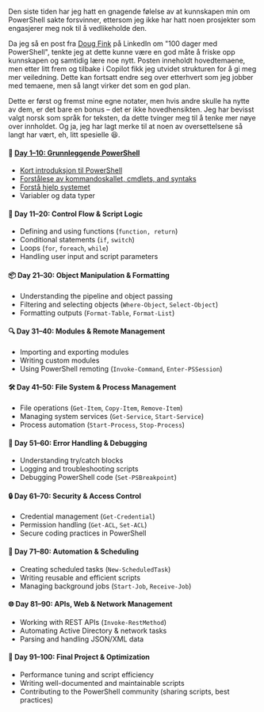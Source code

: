 Den siste tiden har jeg hatt en gnagende følelse av at kunnskapen min om PowerShell sakte forsvinner, ettersom jeg ikke har hatt noen prosjekter som engasjerer meg nok til å vedlikeholde den. 

Da jeg så en post fra [Doug Fink](https://www.linkedin.com/in/douglasfinke/) på LinkedIn om "100 dager med PowerShell", tenkte jeg at dette kunne være en god måte å friske opp kunnskapen og samtidig lære noe nytt. Posten inneholdt hovedtemaene, men etter litt frem og tilbake i Copilot fikk jeg utvidet strukturen for å gi meg mer veiledning. Dette kan fortsatt endre seg over etterhvert som jeg jobber med temaene, men så langt virker det som en god plan. 

Dette er først og fremst mine egne notater, men hvis andre skulle ha nytte av dem, er det bare en bonus – det er ikke hovedhensikten. Jeg har bevisst valgt norsk som språk for teksten, da dette tvinger meg til å tenke mer nøye over innholdet. Og ja, jeg har lagt merke til at noen av oversettelsene så langt har vært, eh, litt spesielle 😆.   
#### **📌 [Day 1–10: Grunnleggende PowerShell](Day-1–10-Introduction-PowerShell.md)**
- [Kort introduksjon til PowerShell](Day-1–10-Introduction-PowerShell.md)
- [Forstålese av kommandoskallet, cmdlets, and syntaks](Day-1–10-Shell-Cmdlets-Syntax.md)
- [Forstå hjelp systemet](Day-1–10-Help.md)
- Variabler og data typer

#### **🔄 Day 11–20: Control Flow & Script Logic**

- Defining and using functions (`function, return`)
- Conditional statements (`if`, `switch`)
- Loops (`for`, `foreach`, `while`)
- Handling user input and script parameters

#### **📦 Day 21–30: Object Manipulation & Formatting**

- Understanding the pipeline and object passing
- Filtering and selecting objects (`Where-Object`, `Select-Object`)
- Formatting outputs (`Format-Table`, `Format-List`)

#### **🔍 Day 31–40: Modules & Remote Management**

- Importing and exporting modules
- Writing custom modules
- Using PowerShell remoting (`Invoke-Command`, `Enter-PSSession`)

#### **🛠️ Day 41–50: File System & Process Management**

- File operations (`Get-Item`, `Copy-Item`, `Remove-Item`)
- Managing system services (`Get-Service`, `Start-Service`)
- Process automation (`Start-Process`, `Stop-Process`)

#### **🚨 Day 51–60: Error Handling & Debugging**

- Understanding try/catch blocks
- Logging and troubleshooting scripts
- Debugging PowerShell code (`Set-PSBreakpoint`)

#### **🔒 Day 61–70: Security & Access Control**

- Credential management (`Get-Credential`)
- Permission handling (`Get-ACL`, `Set-ACL`)
- Secure coding practices in PowerShell

#### **🤖 Day 71–80: Automation & Scheduling**

- Creating scheduled tasks (`New-ScheduledTask`)
- Writing reusable and efficient scripts
- Managing background jobs (`Start-Job`, `Receive-Job`)

#### **🌐 Day 81–90: APIs, Web & Network Management**

- Working with REST APIs (`Invoke-RestMethod`)
- Automating Active Directory & network tasks
- Parsing and handling JSON/XML data

#### **🚀 Day 91–100: Final Project & Optimization**

- Performance tuning and script efficiency
- Writing well-documented and maintainable scripts
- Contributing to the PowerShell community (sharing scripts, best practices)


